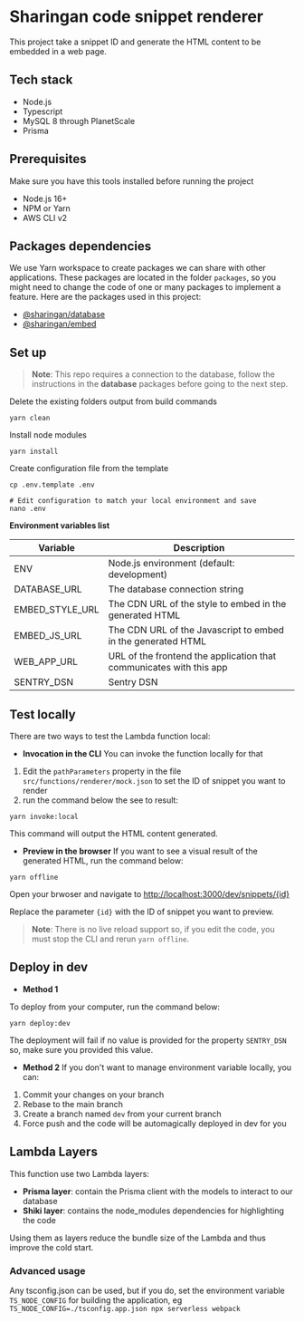 # Sharingan code snippet renderer
This project take a snippet ID and generate the HTML content to be embedded in a web page.

## Tech stack
* Node.js
* Typescript
* MySQL 8 through PlanetScale
* Prisma

## Prerequisites
Make sure you have this tools installed before running the project
* Node.js 16+
* NPM or Yarn
* AWS CLI v2

## Packages dependencies
We use Yarn workspace to create packages we can share with other applications.
These packages are located in the folder `packages`, so you might need to change the code of one or many packages to implement a feature.
Here are the packages used in this project:

* [@sharingan/database](../../../packages/database)
* [@sharingan/embed](../../../packages/embed)

## Set up
> **Note**: This repo requires a connection to the database, follow the instructions in the **database** packages before going to the next step.


Delete the existing folders output from build commands
```shell
yarn clean
```
Install node modules
````shell
yarn install
````
Create configuration file from the template
```shell
cp .env.template .env

# Edit configuration to match your local environment and save
nano .env
```

**Environment variables list**

| Variable         | Description                                                         |
|------------------|---------------------------------------------------------------------|
| ENV              | Node.js environment (default: development)                          |
| DATABASE_URL     | The database connection string                                      |
| EMBED_STYLE_URL  | The CDN URL of the style to embed in the generated HTML             |
| EMBED_JS_URL     | The CDN URL of the Javascript to embed in the generated HTML        |
| WEB_APP_URL      | URL of the frontend the application that communicates with this app |
| SENTRY_DSN       | Sentry DSN                                                          |

## Test locally
There are two ways to test the Lambda function local:

* **Invocation in the CLI**
You can invoke the function locally for that
1. Edit the `pathParameters` property in the file `src/functions/renderer/mock.json` to set the ID of snippet you want to render
2. run the command below the see to result:

```shell
yarn invoke:local
```

This command will output the HTML content generated.

* **Preview in the browser**
If you want to see a visual result of the generated HTML, run the command below:

```shell
yarn offline
```

Open your brwoser and navigate to [http://localhost:3000/dev/snippets/{id}](http://localhost:3000/dev/snippets/{id})

Replace the parameter `{id}` with the ID of snippet you want to preview.

> **Note**: There is no live reload support so, if you edit the code, you must stop the CLI and rerun `yarn offline`.

## Deploy in dev
* **Method 1**

To deploy from your computer, run the command below:
```shell
yarn deploy:dev
```
The deployment will fail if no value is provided for the property `SENTRY_DSN` so, make sure you provided this value.

* **Method 2**
If you don't want to manage environment variable locally, you can:
1. Commit your changes on your branch
2. Rebase to the main branch
3. Create a branch named `dev` from your current branch
4. Force push and the code will be automagically deployed in dev for you

## Lambda Layers
This function use two Lambda layers:
* **Prisma layer**: contain the Prisma client with the models to interact to our database
* **Shiki layer**: contains the node_modules dependencies for highlighting the code

Using them as layers reduce the bundle size of the Lambda and thus improve the cold start.


### Advanced usage

Any tsconfig.json can be used, but if you do, set the environment variable `TS_NODE_CONFIG` for building the application, eg `TS_NODE_CONFIG=./tsconfig.app.json npx serverless webpack`
